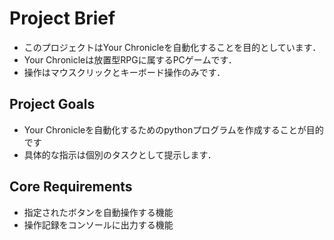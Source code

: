 # Project Brief
- このプロジェクトはYour Chronicleを自動化することを目的としています．
- Your Chronicleは放置型RPGに属するPCゲームです．
- 操作はマウスクリックとキーボード操作のみです．
## Project Goals

- Your Chronicleを自動化するためのpythonプログラムを作成することが目的です
- 具体的な指示は個別のタスクとして提示します．

## Core Requirements

- 指定されたボタンを自動操作する機能
- 操作記録をコンソールに出力する機能
